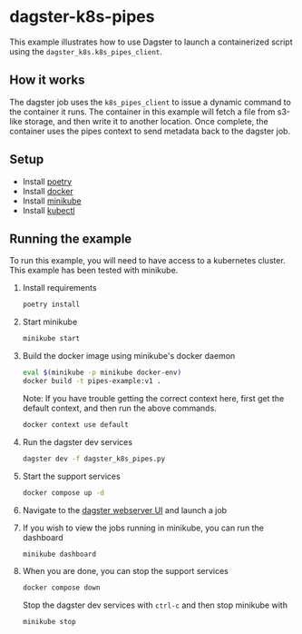 # dagster-k8s-pipes

This example illustrates how to use Dagster to launch a containerized script using the `dagster_k8s.k8s_pipes_client`.

## How it works

The dagster job uses the `k8s_pipes_client` to issue a dynamic command to the container it runs. The container
in this example will fetch a file from s3-like storage, and then write it to another location. Once complete,
the container uses the pipes context to send metadata back to the dagster job.

## Setup

* Install [poetry](https://python-poetry.org/docs/#installation)
* Install [docker](https://docs.docker.com/get-docker/)
* Install [minikube](https://minikube.sigs.k8s.io/docs/start/)
* Install [kubectl](https://kubernetes.io/docs/tasks/tools/install-kubectl/)

## Running the example

To run this example, you will need to have access to a kubernetes cluster. This example has been tested with
minikube.

1. Install requirements

    ```bash
    poetry install
    ```

1. Start minikube

    ```bash
    minikube start
    ```

1. Build the docker image using minikube's docker daemon

    ```bash
    eval $(minikube -p minikube docker-env)
    docker build -t pipes-example:v1 .
    ```
   Note: If you have trouble getting the correct context here, first get the default context, and then run the above
   commands.
    ```bash
   docker context use default
   ```

1. Run the dagster dev services

    ```bash
   dagster dev -f dagster_k8s_pipes.py
   ```

1. Start the support services

     ```bash
    docker compose up -d
    ```

1. Navigate to the [dagster webserver UI](http://localhost:3000) and launch a job

1. If you wish to view the jobs running in minikube, you can run the dashboard

    ```bash
    minikube dashboard
    ```
1. When you are done, you can stop the support services

    ```bash
    docker compose down
    ```
   Stop the dagster dev services with `ctrl-c` and then stop minikube with
    ```bash
    minikube stop
    ```